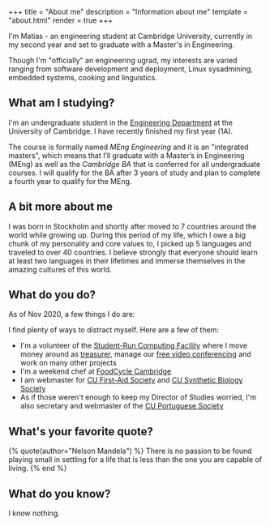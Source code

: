 +++
title = "About me"
description = "Information about me"
template = "about.html"
render = true
+++

I'm Matias - an engineering student at Cambridge University, currently in my second year and set to graduate with a Master's in Engineering.

Though I'm "officially" an engineering ugrad, my interests are varied ranging from software development and deployment, Linux sysadmining, embedded systems, cooking and linguistics.

## What am I studying?

I'm an undergraduate student in the [Engineering Department](http://www.eng.cam.ac.uk/) at the University of Cambridge. I have recently finished my first year (1A).

The course is formally named *MEng Engineering* and it is an "integrated masters", which means that I’ll graduate with a Master’s in Engineering (MEng) as well as the *Cambridge BA* that is conferred for all undergraduate courses. I will qualify for the BA after 3 years of study and plan to complete a fourth year to qualify for the MEng.

## A bit more about me

I was born in Stockholm and shortly after moved to 7 countries around the world while growing up. During this period of my life, which I owe a big chunk of my personality and core values to, I picked up 5 languages and traveled to over 40 countries. I believe strongly that everyone should learn at least two languages in their lifetimes and immerse themselves in the amazing cultures of this world.

## What do you do?

As of Nov 2020, a few things I do are:

I find plenty of ways to distract myself. Here are a few of them:

* I'm a volunteer of the [Student-Run Computing Facility](https://www.srcf.net/) where I move money around as [treasurer](https://www.srcf.net/committee), manage our [free video conferencing](https://timeout.srcf.net/) and work on many other projects
* I'm a weekend chef at [FoodCycle Cambridge](https://www.foodcycle.org.uk/location/cambridge/)
* I am webmaster for [CU First-Aid Society](https://firstaid.soc.srcf.net/) and [CU Synthetic Biology Society](http://cusbs.soc.srcf.net/)
* As if those weren't enough to keep my Director of Studies worried, I'm also secretary and webmaster of the [CU Portuguese Society](https://cupor.soc.srcf.net/)

## What's your favorite quote?

{% quote(author="Nelson Mandela") %}
There is no passion to be found playing small in settling for a life that is less than the one you are capable of living.
{% end %}

## What do you know?

I know nothing.